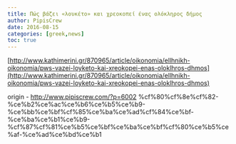 ```yaml
---
title: Πώς βάζει «λουκέτο» και χρεοκοπεί ένας ολόκληρος δήμος
author: PipisCrew
date: 2016-08-15
categories: [greek,news]
toc: true
---
```


[http://www.kathimerini.gr/870965/article/oikonomia/ellhnikh-oikonomia/pws-vazei-loyketo-kai-xreokopei-enas-oloklhros-dhmos](http://www.kathimerini.gr/870965/article/oikonomia/ellhnikh-oikonomia/pws-vazei-loyketo-kai-xreokopei-enas-oloklhros-dhmos)

origin - http://www.pipiscrew.com/?p=6002 %cf%80%cf%8e%cf%82-%ce%b2%ce%ac%ce%b6%ce%b5%ce%b9-%ce%bb%ce%bf%cf%85%ce%ba%ce%ad%cf%84%ce%bf-%ce%ba%ce%b1%ce%b9-%cf%87%cf%81%ce%b5%ce%bf%ce%ba%ce%bf%cf%80%ce%b5%ce%af-%ce%ad%ce%bd%ce%b1